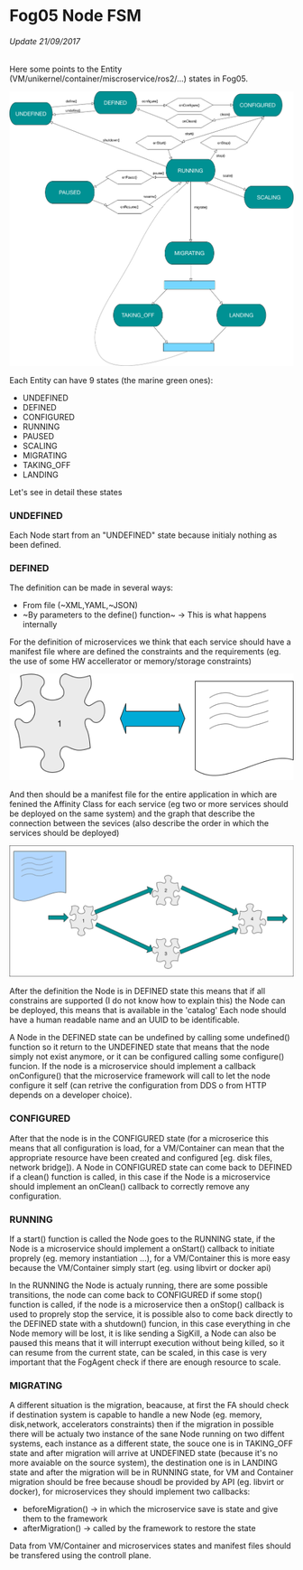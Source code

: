 # Fog05 Node FSM

###### Update 21/09/2017

Here some points to the Entity (VM/unikernel/container/miscroservice/ros2/...) states in Fog05.

![](../img/fog05_fsm_node.png)


Each Entity can have 9 states (the marine green ones):

- UNDEFINED
- DEFINED
- CONFIGURED
- RUNNING
- PAUSED
- SCALING
- MIGRATING
- TAKING_OFF
- LANDING

Let's see in detail these states

### UNDEFINED


Each Node start from an "UNDEFINED" state because initialy nothing as been defined.

### DEFINED

The definition can be made in several ways:

- From file (~XML,YAML,~JSON)
- ~By parameters to the define() function~ -> This is what happens internally

For the definition of microservices we think that each service should have a manifest file where are defined the constraints and the requirements (eg. the use of some HW accellerator or memory/storage constraints) 

![Microservice Manifest](../img/fog05_microservice_manifest.png)

And then should be a manifest file for the entire application in which are fenined the Affinity Class for each service (eg two or more services should be deployed on the same system) and the graph that describe the connection between the sevices (also describe the order in which the services should be deployed)

![Example App Graph](../img/fog05_example_app_graph.png)



After the definition the Node is in DEFINED state this means that if all constrains are supported (I do not know how to explain this) the Node can be deployed, this means that is available in the 'catalog'
Each node should have a human readable name and an UUID to be identificable.

A Node in the DEFINED state can be undefined by calling some undefined() function so it return to the UNDEFINED state that means that the node simply not exist anymore, or it can be configured calling some configure() funcion.
If the node is a microservice should implement a callback onConfigure() that the microservice framework will call to let the node configure it self (can retrive the configuration from DDS o from HTTP depends on a developer choice).

### CONFIGURED

After that the node is in the CONFIGURED state (for a microserice this means that all configuration is load, for a VM/Container can mean that the appropriate resource have been created and configured [eg. disk files, network bridge]).
A Node in CONFIGURED state can come back to DEFINED if a clean() function is called, in this case if the Node is a microservice should implement an onClean() callback to correctly remove any configuration.

### RUNNING

If a start() function is called the Node goes to the RUNNING state, if the Node is a microservice should implement a onStart() callback to initiate proprely (eg. memory instantiation ...), for a VM/Container this is more easy because the VM/Container simply start (eg. using libvirt or docker api)

In the RUNNING the Node is actualy running, there are some possible transitions, the node can come back to CONFIGURED if some stop() function is called, if the node is a microservice then a onStop() callback is used to proprely stop the service, it is possible also to come back directly to the DEFINED state with a shutdown() funcion, in this case everything in che Node memory will be lost, it is like sending a SigKill, a Node can also be paused this means that it will interrupt execution without being killed, so it can resume from the current state, can be scaled, in this case is very important that the FogAgent check if there are enough resource to scale.

### MIGRATING

A different situation is the migration, beacause, at first the FA should check if destination system is capable to handle a new Node (eg. memory, disk,network, accelerators constraints) then if the migration in possible there will be actualy two instance of the sane Node running on two diffent systems, each instance as a different state, the souce one is in TAKING_OFF state and after migration will arrive at UNDEFINED state (because it's no more avaiable on the source system), the destination one is in LANDING state and after the migration will be in RUNNING state, for VM and Container migration should be free because shoudl be provided by API (eg. libvirt or docker), for microservices they should implement two callbacks:

- beforeMigration() -> in which the microservice save is state and give them to the framework
- afterMigration() -> called by the framework to restore the state

Data from VM/Container and microservices states and manifest files should be transfered using the controll plane.

 